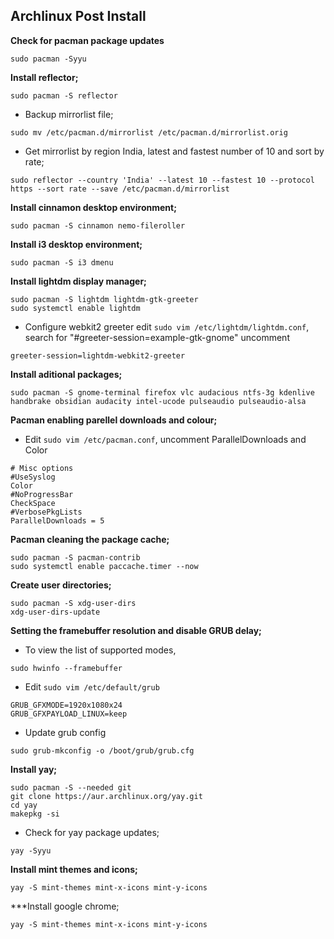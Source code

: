 ## Archlinux Post Install 

**Check for pacman package updates**

```
sudo pacman -Syyu
```
**Install reflector;**

```
sudo pacman -S reflector
```

- Backup mirrorlist file;

```
sudo mv /etc/pacman.d/mirrorlist /etc/pacman.d/mirrorlist.orig
```

- Get mirrorlist by region India, latest and fastest number of 10 and sort by rate;

```
sudo reflector --country 'India' --latest 10 --fastest 10 --protocol https --sort rate --save /etc/pacman.d/mirrorlist
```

**Install cinnamon desktop environment;**

```
sudo pacman -S cinnamon nemo-fileroller 
```

**Install i3 desktop environment;**

```
sudo pacman -S i3 dmenu
```

**Install lightdm display manager;**

```
sudo pacman -S lightdm lightdm-gtk-greeter
sudo systemctl enable lightdm
```

- Configure webkit2 greeter edit  `sudo vim /etc/lightdm/lightdm.conf`, search for "#greeter-session=example-gtk-gnome" uncomment

```
greeter-session=lightdm-webkit2-greeter
``` 

**Install aditional packages;**

```
sudo pacman -S gnome-terminal firefox vlc audacious ntfs-3g kdenlive handbrake obsidian audacity intel-ucode pulseaudio pulseaudio-alsa 
```
**Pacman enabling parellel downloads and colour;**

- Edit `sudo vim /etc/pacman.conf`, uncomment ParallelDownloads and Color

```
# Misc options
#UseSyslog
Color
#NoProgressBar
CheckSpace
#VerbosePkgLists
ParallelDownloads = 5
```
**Pacman cleaning the package cache;**

```
sudo pacman -S pacman-contrib
sudo systemctl enable paccache.timer --now
```
**Create user directories;**

```
sudo pacman -S xdg-user-dirs
xdg-user-dirs-update
```
**Setting the framebuffer resolution and disable GRUB delay;**

- To view the list of supported modes,

```
sudo hwinfo --framebuffer
```

- Edit `sudo vim /etc/default/grub`

```
GRUB_GFXMODE=1920x1080x24
GRUB_GFXPAYLOAD_LINUX=keep
```

- Update grub config

```
sudo grub-mkconfig -o /boot/grub/grub.cfg
```

**Install yay;**

```
sudo pacman -S --needed git 
git clone https://aur.archlinux.org/yay.git 
cd yay
makepkg -si
```
- Check for yay package updates;

```
yay -Syyu
```

**Install mint themes and icons;**

```
yay -S mint-themes mint-x-icons mint-y-icons
```

***Install google chrome;

```
yay -S mint-themes mint-x-icons mint-y-icons
```

